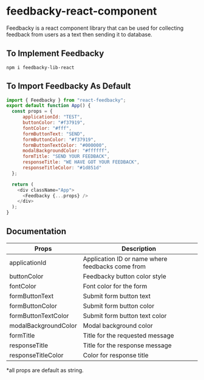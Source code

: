 # feedbacky-react-component

Feedbacky is a react component library that can be used for collecting feedback from users as a text then sending it to database.

## To Implement Feedbacky

```shell
npm i feedbacky-lib-react
```

## To Import Feedbacky As Default

```javascript
import { Feedbacky } from "react-feedbacky";
export default function App() {
  const props = {
      applicationId: "TEST",
      buttonColor: "#f37919",
      fontColor: "#fff",
      formButtonText: "SEND",
      formButtonColor: "#f37919",
      formButtonTextColor: "#000000",
      modalBackgroundColor: "#ffffff",
      formTitle: "SEND YOUR FEEDBACK",
      responseTitle: "WE HAVE GOT YOUR FEEDBACK",
      responseTitleColor: "#1d851d"
  };

  return (
    <div className="App">
      <Feedbacky {...props} />
    </div>
  );
}
```

## Documentation

| Props                | Description |
|----------------------| ----------- |
| applicationId        | Application ID or name where feedbacks come from
| buttonColor          | Feedbacky button color style
| fontColor            | Font color for the form
| formButtonText       | Submit form button text
| formButtonColor      | Submit form button color
| formButtonTextColor  | Submit form button text color
| modalBackgroundColor | Modal background color
| formTitle            | Title for the requested message
| responseTitle        | Title for the response message
| responseTitleColor   | Color for response title

*all props are default as string.
